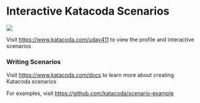 # Interactive Katacoda Scenarios

[![](http://shields.katacoda.com/katacoda/uday411/count.svg)](https://www.katacoda.com/uday411 "Get your profile on Katacoda.com")

Visit https://www.katacoda.com/uday411 to view the profile and interactive scenarios

### Writing Scenarios
Visit https://www.katacoda.com/docs to learn more about creating Katacoda scenarios

For examples, visit https://github.com/katacoda/scenario-example
